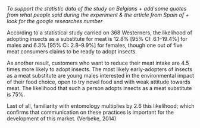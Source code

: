 *To support the statistic data of the study on Belgians + add some quotes from what people said during the experiment & the article from Spain of + look for the google researches number*

According to a statistical study carried on 368 Westerners, the likelihood of adopting insects as a substitute for meat is 12.8% [95% CI: 6.1–19.4%] for males and 6.3% [95% CI: 2.8–9.9%] for females, though one out of five meat consumers claims to be ready to adopt insects.

As another result, customers who want to reduce their meat intake are 4.5 times more likely to adopt insects. The most likely early-adopters of insects as a meat substitute are young males interested in the environmental impact of their food choice, open to try novel food and with weak attitude towards meat. The likelihood that such a person adopts insects as a meat substitute is 75%. 

Last of all, familiarity with entomology multiplies by 2.6 this likelihood; which confirms that communication on these practices is important for the development of this market. (Verbeke, 2014)

